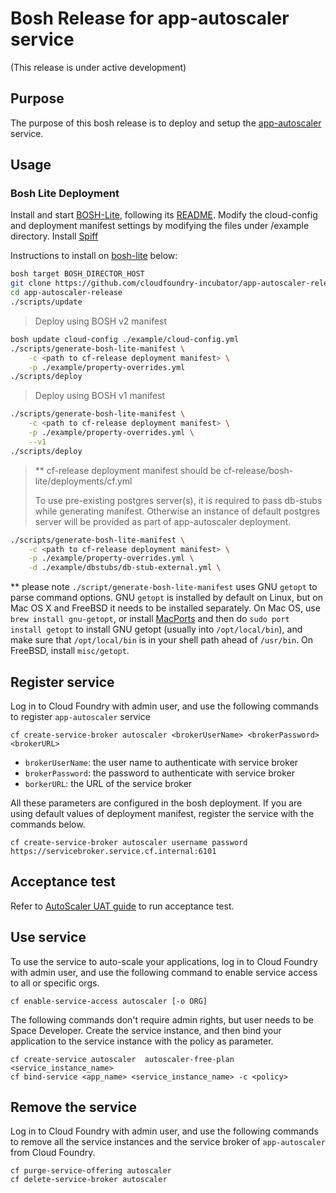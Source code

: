 # Bosh Release for app-autoscaler service
(This release is under active development)

## Purpose

The purpose of this bosh release is to deploy and setup the [app-autoscaler](https://github.com/cloudfoundry-incubator/app-autoscaler) service.

## Usage

### Bosh Lite Deployment 
Install and start [BOSH-Lite](https://github.com/cloudfoundry/bosh-lite), following its   [README](https://github.com/cloudfoundry/bosh-lite/blob/master/README.md).
Modify the cloud-config and deployment manifest settings by modifying the files under /example directory.
Install [Spiff](https://github.com/cloudfoundry-incubator/spiff#installation)

Instructions to install on [bosh-lite](https://github.com/cloudfoundry/bosh-lite) below:

```sh
bosh target BOSH_DIRECTOR_HOST
git clone https://github.com/cloudfoundry-incubator/app-autoscaler-release
cd app-autoscaler-release
./scripts/update
```

> Deploy using BOSH v2 manifest

```sh
bosh update cloud-config ./example/cloud-config.yml
./scripts/generate-bosh-lite-manifest \
	-c <path to cf-release deployment manifest> \
	-p ./example/property-overrides.yml
./scripts/deploy
```

> Deploy using BOSH v1 manifest

```sh
./scripts/generate-bosh-lite-manifest \
	-c <path to cf-release deployment manifest> \
	-p ./example/property-overrides.yml \
	--v1
./scripts/deploy
```

> ** cf-release deployment manifest should be cf-release/bosh-lite/deployments/cf.yml
>
> To use pre-existing postgres server(s), it is required to pass db-stubs while generating manifest. Otherwise an instance of default postgres server will be provided as part of app-autoscaler deployment.

```sh
./scripts/generate-bosh-lite-manifest \
	-c <path to cf-release deployment manifest> \
	-p ./example/property-overrides.yml \
	-d ./example/dbstubs/db-stub-external.yml \
```

** please note `./script/generate-bosh-lite-manifest` uses GNU `getopt` to parse command options. GNU `getopt` is installed by default on Linux, but on Mac OS X and FreeBSD it needs to be installed separately. On Mac OS, use `brew install gnu-getopt`, or install [MacPorts](http://www.macports.org) and then do `sudo port install getopt` to install GNU getopt (usually into `/opt/local/bin`), and make sure that `/opt/local/bin` is in your shell path ahead of `/usr/bin`. On FreeBSD, install `misc/getopt`.

## Register service

Log in to Cloud Foundry with admin user, and use the following commands to register `app-autoscaler` service

```
cf create-service-broker autoscaler <brokerUserName> <brokerPassword> <brokerURL>
```

* `brokerUserName`: the user name to authenticate with service broker
* `brokerPassword`: the password to authenticate with service broker
* `borkerURL`: the URL of the service broker

All these parameters are configured in the bosh deployment. If you are using default values of deployment manifest, register the service with the commands below.

```
cf create-service-broker autoscaler username password https://servicebroker.service.cf.internal:6101
```

## Acceptance test

Refer to [AutoScaler UAT guide](src/acceptance/README.md) to run acceptance test. 

## Use service

To use the service to auto-scale your applications, log in to Cloud Foundry with admin user, and use the following command to enable service access to all or specific orgs.
```
cf enable-service-access autoscaler [-o ORG]
```
The following commands don't require admin rights, but user needs to be Space Developer. Create the service instance, and then bind your application to the service instance with the policy as parameter.

```
cf create-service autoscaler  autoscaler-free-plan  <service_instance_name>
cf bind-service <app_name> <service_instance_name> -c <policy>
```

## Remove the service

Log in to Cloud Foundry with admin user, and use the following commands to remove all the service instances and the service broker of `app-autoscaler` from Cloud Foundry.

```
cf purge-service-offering autoscaler
cf delete-service-broker autoscaler
```